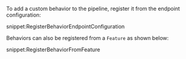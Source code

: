 
To add a custom behavior to the pipeline, register it from the endpoint configuration:

snippet:RegisterBehaviorEndpointConfiguration

Behaviors can also be registered from a `Feature` as shown below:

snippet:RegisterBehaviorFromFeature
